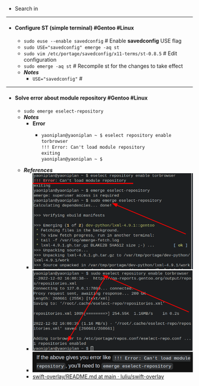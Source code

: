 - Search in
- ---
- #### Configure ST (simple terminal) #Gentoo #Linux
	- `sudo euse --enable savedconfig` # Enable **savedconfig** USE flag
	- `sudo USE="savedconfig" emerge -aq st`
	- `sudo vim /etc/portage/savedconfig/x11-terms/st-0.8.5` # Edit configuration
	- `sudo emerge -aq st` # Recompile st for the changes to take effect
	- ***Notes***
		- `USE="savedconfig"` #
- ---
- #### Solve error about module repository #Gentoo #Linux
	- `sudo emerge eselect-repository`
	- ***Notes***
		- **Error**
			- ```
			  yaoniplan@yaoniplan ~ $ eselect repository enable torbrowser
			  !!! Error: Can't load module repository
			  exiting
			  yaoniplan@yaoniplan ~ $
			  ```
	- ***References***
		- ![image.png](../assets/image_1669969037006_0.png)
		- ![image.png](../assets/image_1669968750028_0.png)
		- ![image.png](../assets/image_1669969330050_0.png)
		- [swift-overlay/README.md at main · luliu/swift-overlay](https://github.com/luliu/swift-overlay/blob/main/README.md)